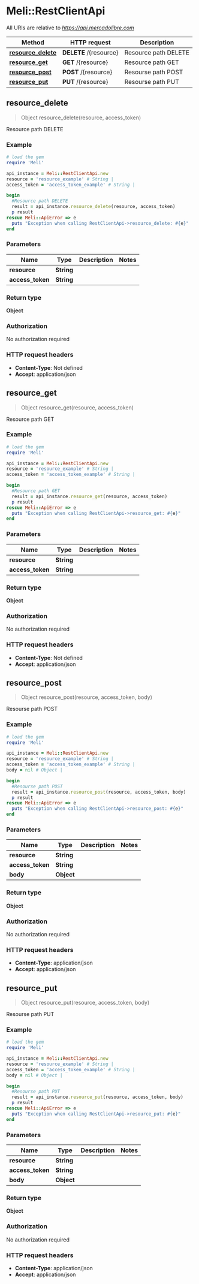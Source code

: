 # Meli::RestClientApi

All URIs are relative to *https://api.mercadolibre.com*

Method | HTTP request | Description
------------- | ------------- | -------------
[**resource_delete**](RestClientApi.md#resource_delete) | **DELETE** /{resource} | Resource path DELETE
[**resource_get**](RestClientApi.md#resource_get) | **GET** /{resource} | Resource path GET
[**resource_post**](RestClientApi.md#resource_post) | **POST** /{resource} | Resourse path POST
[**resource_put**](RestClientApi.md#resource_put) | **PUT** /{resource} | Resourse path PUT



## resource_delete

> Object resource_delete(resource, access_token)

Resource path DELETE

### Example

```ruby
# load the gem
require 'Meli'

api_instance = Meli::RestClientApi.new
resource = 'resource_example' # String | 
access_token = 'access_token_example' # String | 

begin
  #Resource path DELETE
  result = api_instance.resource_delete(resource, access_token)
  p result
rescue Meli::ApiError => e
  puts "Exception when calling RestClientApi->resource_delete: #{e}"
end
```

### Parameters


Name | Type | Description  | Notes
------------- | ------------- | ------------- | -------------
 **resource** | **String**|  | 
 **access_token** | **String**|  | 

### Return type

**Object**

### Authorization

No authorization required

### HTTP request headers

- **Content-Type**: Not defined
- **Accept**: application/json


## resource_get

> Object resource_get(resource, access_token)

Resource path GET

### Example

```ruby
# load the gem
require 'Meli'

api_instance = Meli::RestClientApi.new
resource = 'resource_example' # String | 
access_token = 'access_token_example' # String | 

begin
  #Resource path GET
  result = api_instance.resource_get(resource, access_token)
  p result
rescue Meli::ApiError => e
  puts "Exception when calling RestClientApi->resource_get: #{e}"
end
```

### Parameters


Name | Type | Description  | Notes
------------- | ------------- | ------------- | -------------
 **resource** | **String**|  | 
 **access_token** | **String**|  | 

### Return type

**Object**

### Authorization

No authorization required

### HTTP request headers

- **Content-Type**: Not defined
- **Accept**: application/json


## resource_post

> Object resource_post(resource, access_token, body)

Resourse path POST

### Example

```ruby
# load the gem
require 'Meli'

api_instance = Meli::RestClientApi.new
resource = 'resource_example' # String | 
access_token = 'access_token_example' # String | 
body = nil # Object | 

begin
  #Resourse path POST
  result = api_instance.resource_post(resource, access_token, body)
  p result
rescue Meli::ApiError => e
  puts "Exception when calling RestClientApi->resource_post: #{e}"
end
```

### Parameters


Name | Type | Description  | Notes
------------- | ------------- | ------------- | -------------
 **resource** | **String**|  | 
 **access_token** | **String**|  | 
 **body** | **Object**|  | 

### Return type

**Object**

### Authorization

No authorization required

### HTTP request headers

- **Content-Type**: application/json
- **Accept**: application/json


## resource_put

> Object resource_put(resource, access_token, body)

Resourse path PUT

### Example

```ruby
# load the gem
require 'Meli'

api_instance = Meli::RestClientApi.new
resource = 'resource_example' # String | 
access_token = 'access_token_example' # String | 
body = nil # Object | 

begin
  #Resourse path PUT
  result = api_instance.resource_put(resource, access_token, body)
  p result
rescue Meli::ApiError => e
  puts "Exception when calling RestClientApi->resource_put: #{e}"
end
```

### Parameters


Name | Type | Description  | Notes
------------- | ------------- | ------------- | -------------
 **resource** | **String**|  | 
 **access_token** | **String**|  | 
 **body** | **Object**|  | 

### Return type

**Object**

### Authorization

No authorization required

### HTTP request headers

- **Content-Type**: application/json
- **Accept**: application/json

